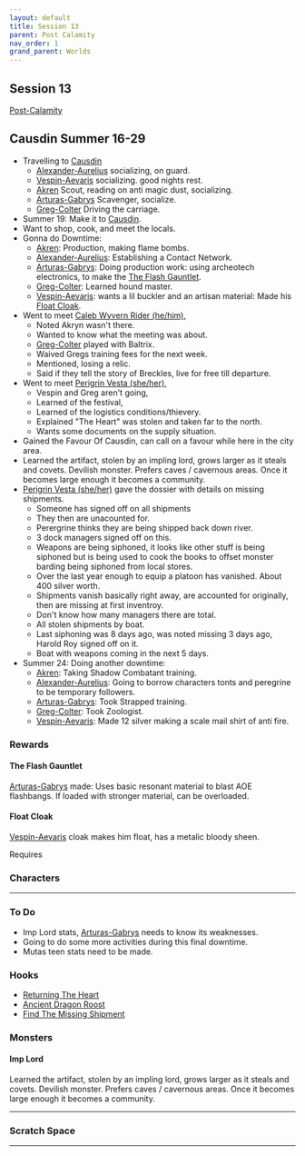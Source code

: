 ```yaml
---
layout: default
title: Session 13
parent: Post Calamity
nav_order: 1
grand_parent: Worlds
---
```

## Session 13
[Post-Calamity](Post-Calamity)
## Causdin Summer 16-29
* Travelling to [Causdin](Causdin)
	* [Alexander-Aurelius](Alexander-Aurelius) socializing, on guard.
	* [Vespin-Aevaris](Vespin-Aevaris) socializing. good nights rest.
	* [Akren](Akren) Scout, reading on anti magic dust, socializing.
	* [Arturas-Gabrys](Arturas-Gabrys) Scavenger, socialize.
	* [Greg-Colter](Greg-Colter) Driving the carriage.
* Summer 19: Make it to [Causdin](Causdin).
* Want to shop, cook, and meet the locals.
* Gonna do Downtime:
	* [Akren](Akren): Production, making flame bombs. 
	* [Alexander-Aurelius](Alexander-Aurelius): Establishing a Contact Network.
	* [Arturas-Gabrys](Arturas-Gabrys): Doing production work: using archeotech electronics, to make the [The Flash Gauntlet](#The%20Flash%20Gauntlet).
	* [Greg-Colter](Greg-Colter): Learned hound master.
	* [Vespin-Aevaris](Vespin-Aevaris): wants a lil buckler and an artisan material: Made his [Float Cloak](#Float%20Cloak).
* Went to meet [Caleb Wyvern Rider (he/him)](Causdin#Caleb%20Wyvern%20Rider%20(he/him)),
	* Noted Akryn wasn't there.
	* Wanted to know what the meeting was about.
	* [Greg-Colter](Greg-Colter) played with Baltrix.
	* Waived Gregs training fees for the next week.
	* Mentioned, losing a relic.
	* Said if they tell the story of Breckles, live for free till departure.
* Went to meet [Perigrin Vesta (she/her)](Causdin#Perigrin%20Vesta%20(she/her)),
	* Vespin and Greg aren't going,
	* Learned of the festival,
	* Learned of the logistics conditions/thievery.
	* Explained "The Heart" was stolen and taken far to the north.
	* Wants some documents on the supply situation. 
* Gained the Favour Of Causdin, can call on a favour while here in the city area.
* Learned the artifact, stolen by an impling lord, grows larger as it steals and covets. Devilish monster. Prefers caves / cavernous areas. Once it becomes large enough it becomes a community.
* [Perigrin Vesta (she/her)](Causdin#Perigrin%20Vesta%20(she/her)) gave the dossier with details on missing shipments.
	* Someone has signed off on all shipments
	* They then are unacounted for.
	* Perergrine thinks they are being shipped back down river.
	* 3 dock managers signed off on this.
	* Weapons are being siphoned, it looks like other stuff is being siphoned but is being used to cook the books to offset monster barding being siphoned from local stores.
	* Over the last year enough to equip a platoon has vanished. About 400 silver worth.
	* Shipments vanish basically right away, are accounted for originally, then are missing at first inventroy.
	* Don't know how many managers there are total.
	* All stolen shipments by boat.
	* Last siphoning was 8 days ago, was noted missing 3 days ago, Harold Roy signed off on it.
	* Boat with weapons coming in the next 5 days.
* Summer 24: Doing another downtime: 
	* [Akren](Akren):  Taking Shadow Combatant training.
	* [Alexander-Aurelius](Alexander-Aurelius):  Going to borrow characters tonts and peregrine to be temporary followers.
	* [Arturas-Gabrys](Arturas-Gabrys): Took Strapped training.
	* [Greg-Colter](Greg-Colter): Took Zoologist.
	* [Vespin-Aevaris](Vespin-Aevaris): Made 12 silver making a scale mail shirt of anti fire.


### Rewards
#### The Flash Gauntlet
[Arturas-Gabrys](Arturas-Gabrys) made:
Uses basic resonant material to blast AOE flashbangs. If loaded with stronger material, can be overloaded.

#### Float Cloak
[Vespin-Aevaris](Vespin-Aevaris) cloak makes him float, has a metalic bloody sheen.

Requires 

### Characters
 ---

### To Do
* Imp Lord stats, [Arturas-Gabrys](Arturas-Gabrys) needs to know its weaknesses.
* Going to do some more activities during this final downtime.
* Mutas teen stats need to be made.


### Hooks
* [Returning The Heart](Hooks#Returning%20The%20Heart)
* [Ancient Dragon Roost](Hooks#Ancient%20Dragon%20Roost)
* [Find The Missing Shipment](Hooks#Find%20The%20Missing%20Shipment)


### Monsters

#### Imp Lord
Learned the artifact, stolen by an impling lord, grows larger as it steals and covets. Devilish monster. Prefers caves / cavernous areas. Once it becomes large enough it becomes a community.

---

### Scratch Space



---